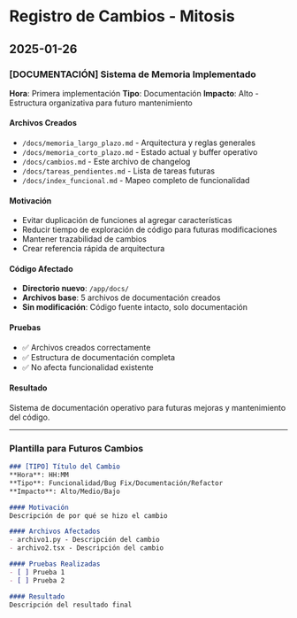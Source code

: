 # Registro de Cambios - Mitosis

## 2025-01-26

### [DOCUMENTACIÓN] Sistema de Memoria Implementado
**Hora**: Primera implementación
**Tipo**: Documentación
**Impacto**: Alto - Estructura organizativa para futuro mantenimiento

#### Archivos Creados
- `/docs/memoria_largo_plazo.md` - Arquitectura y reglas generales
- `/docs/memoria_corto_plazo.md` - Estado actual y buffer operativo
- `/docs/cambios.md` - Este archivo de changelog
- `/docs/tareas_pendientes.md` - Lista de tareas futuras
- `/docs/index_funcional.md` - Mapeo completo de funcionalidad

#### Motivación
- Evitar duplicación de funciones al agregar características
- Reducir tiempo de exploración de código para futuras modificaciones
- Mantener trazabilidad de cambios
- Crear referencia rápida de arquitectura

#### Código Afectado
- **Directorio nuevo**: `/app/docs/`
- **Archivos base**: 5 archivos de documentación creados
- **Sin modificación**: Código fuente intacto, solo documentación

#### Pruebas
- ✅ Archivos creados correctamente
- ✅ Estructura de documentación completa
- ✅ No afecta funcionalidad existente

#### Resultado
Sistema de documentación operativo para futuras mejoras y mantenimiento del código.

---

### Plantilla para Futuros Cambios

```markdown
### [TIPO] Título del Cambio
**Hora**: HH:MM
**Tipo**: Funcionalidad/Bug Fix/Documentación/Refactor
**Impacto**: Alto/Medio/Bajo

#### Motivación
Descripción de por qué se hizo el cambio

#### Archivos Afectados
- archivo1.py - Descripción del cambio
- archivo2.tsx - Descripción del cambio

#### Pruebas Realizadas
- [ ] Prueba 1
- [ ] Prueba 2

#### Resultado
Descripción del resultado final
```